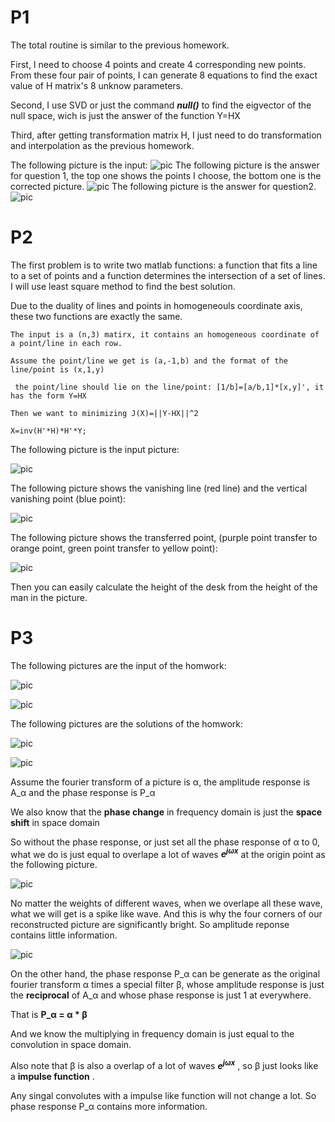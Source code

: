 # P1

The total routine is similar to the previous homework.

First, I need to choose 4 points and create 4 corresponding new points. From these four pair of points, I can generate 8 equations to find the exact value of H matrix's 8 unknow parameters.

Second, I use SVD or just the command ***null()*** to find the eigvector of the null space, wich is just the answer of the function Y=HX

Third, after getting transformation matrix H, I just need to do transformation and interpolation as the previous homework.

The following picture is the input:
![pic](https://github.com/Flocculus/CV/blob/master/pic/inputCVP1P1.jpg)
The following picture is the answer for question 1, the top one shows the points I choose, the bottom one is the corrected picture.
![pic](https://github.com/Flocculus/CV/blob/master/pic/output1.jpg)
The following picture is the answer for question2.
![pic](https://github.com/Flocculus/CV/blob/master/pic/output2.jpg)

# P2

The first problem is to write two matlab functions: a function that fits a line to a set of points and a function determines the intersection of a set of lines. I will use least square method to find the best solution.

Due to the duality of lines and points in homogeneouls coordinate axis, these two functions are exactly the same.
```
The input is a (n,3) matirx, it contains an homogeneous coordinate of a point/line in each row.

Assume the point/line we get is (a,-1,b) and the format of the line/point is (x,1,y)

 the point/line should lie on the line/point: [1/b]=[a/b,1]*[x,y]', it has the form Y=HX

Then we want to minimizing J(X)=||Y-HX||^2

X=inv(H'*H)*H'*Y;
```

The following picture is the input picture:

![pic](https://github.com/Flocculus/CV/blob/master/pic/input.jpg)

The following picture shows the vanishing line (red line) and the vertical vanishing point (blue point):

![pic](https://github.com/Flocculus/CV/blob/master/pic/VanishingPoint%26Line.jpg)

The following picture shows the transferred point, (purple point transfer to orange point, green point transfer to yellow point):

![pic](https://github.com/Flocculus/CV/blob/master/pic/TransferredPoint.jpg)


Then you can easily calculate the height of the desk from the height of the man in the picture.






# P3

The following pictures are the input of the homwork:

![pic](https://github.com/Flocculus/CV/blob/master/pic/1.jpg)

![pic](https://github.com/Flocculus/CV/blob/master/pic/2.jpg)

The following pictures are the solutions of the homwork:

![pic](https://github.com/Flocculus/CV/blob/master/pic/CVP1P_3output1.png)

![pic](https://github.com/Flocculus/CV/blob/master/pic/CVP1P3output2.png)

Assume the fourier transform of a picture is &alpha;, the amplitude response is A_&alpha; and the phase response is P_&alpha;

We also know that the **phase change** in frequency domain is just the **space shift** in space domain

So without the phase response, or just set all the phase response of &alpha; to 0, what we do is just equal to overlape a lot of waves ***e<sup>j&omega;x</sup>*** at the origin point as the following picture.

![pic](https://github.com/Flocculus/CV/blob/master/pic/example_of_overlape.png)

No matter the weights of different waves, when we overlape all these wave, what we will get is a spike like wave. And this is why the four corners of our reconstructed picture are significantly bright. So amplitude reponse contains little information.

![pic](https://github.com/Flocculus/CV/blob/master/pic/HWP2.png)

On the other hand, the phase response P_&alpha; can be generate as the original fourier transform &alpha; times a special filter &beta;, whose amplitude response is just the **reciprocal** of A_&alpha; and whose phase response is just 1 at everywhere.

That is **P_&alpha; = &alpha; * &beta;**

And we know the multiplying in frequency domain is just equal to the convolution in space domain.

Also note that &beta; is also a overlap of a lot of waves ***e<sup>j&omega;x</sup>*** , so &beta; just looks like a **impulse function** .
 
Any singal convolutes with a impulse like function will not change a lot. So phase response P_&alpha; contains more information.
